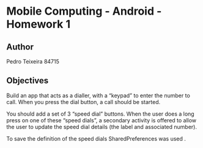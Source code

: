 # Mobile Computing - Android - Homework 1

## Author
Pedro Teixeira 84715

## Objectives
Build an app that acts as a dialler, with a “keypad” to enter the number to call.
When you press the dial button, a call should be started.

You should add a set of 3 “speed dial” buttons.
When the user does a long press on one of these “speed dials”, a secondary activity
is offered to allow the user to update the speed dial details (the label and associated number).

To save the definition of the speed dials SharedPreferences was used .